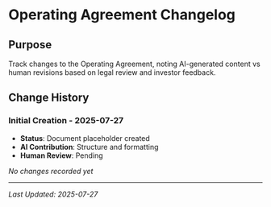 # Operating Agreement Changelog

## Purpose
Track changes to the Operating Agreement, noting AI-generated content vs human revisions based on legal review and investor feedback.

## Change History

### Initial Creation - 2025-07-27
- **Status**: Document placeholder created
- **AI Contribution**: Structure and formatting
- **Human Review**: Pending

*No changes recorded yet*

---
*Last Updated: 2025-07-27*